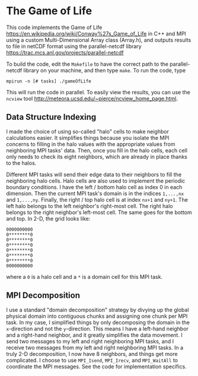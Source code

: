 # The Game of Life

This code implements the Game of Life <https://en.wikipedia.org/wiki/Conway%27s_Game_of_Life> in C++ and MPI using a custom Multi-Dimensional Array class (Array.h), and outputs results to file in netCDF format using the parallel-netcdf library <https://trac.mcs.anl.gov/projects/parallel-netcdf> 

To build the code, edit the `Makefile` to have the correct path to the parallel-netcdf library on your machine, and then type `make`. To run the code, type

`mpirun -n [# tasks] ./gameOfLife`

This will run the code in parallel. To easily view the results, you can use the `ncview` tool <http://meteora.ucsd.edu/~pierce/ncview_home_page.html>.

## Data Structure Indexing

I made the choice of using so-called "halo" cells to make neighbor calculations easier. It simplifies things because you isolate the MPI concerns to filling in the halo values with the appropriate values from neighboring MPI tasks' data. Then, once you fill in the halo cells, each cell only needs to check its eight neighbors, which are already in place thanks to the halos.

Different MPI tasks will send their edge data to their neighbors to fill the neighboring halo cells. Halo cells are also used to implement the periodic boundary conditions. I have the left / bottom halo cell as index 0 in each dimension. Then the current MPI task's domain is in the indices `1,...,nx` and `1,...,ny`. Finally, the right / top halo cell is at index `nx+1` and `ny+1`. The left halo belongs to the left neighbor's right-most cell. The right halo belongs to the right neighbor's left-most cell. The same goes for the bottom and top. In 2-D, the grid looks like:

```
0000000000
0********0
0********0
0********0
0********0
0********0
0********0
0000000000
```

where a `0` is a halo cell and a `*` is a domain cell for this MPI task.

## MPI Decomposition

I use a standard "domain decomposition" strategy by divying up the global physical domain into contiguous chunks and assigning one chunk per MPI task. In my case, I simplified things by only decomposing the domain in the `x`-direction and not the `y`-direction. This means I have a left-hand neighbor and a right-hand neighbor, and it greatly simplifies the data movement. I send two messages to my left and right neighboring MPI tasks, and I receive two messages from my left and right neighboring MPI tasks. In a truly 2-D decomposition, I now have 8 neighbors, and things get more complicated. I choose to use `MPI_Isend`, `MPI_Irecv`, and `MPI_WaitAll` to coordinate the MPI messages. See the code for implementation specifics.

